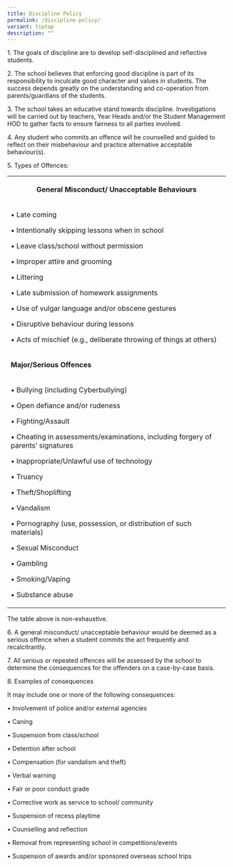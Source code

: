 ```yaml
---
title: Discipline Policy
permalink: /discipline-policy/
variant: tiptap
description: ""
---
```

<p>1. The goals of discipline are to develop self-disciplined and reflective
students.</p>
<p>2. The school believes that enforcing good discipline is part of its responsibility
to inculcate good character and values in students. The success depends
greatly on the understanding and co-operation from parents/guardians of
the students.</p>
<p>3. The school takes an educative stand towards discipline. Investigations
will be carried out by teachers, Year Heads and/or the Student Management
HOD to gather facts to ensure fairness to all parties involved.</p>
<p>4. Any student who commits an offence will be counselled and guided to
reflect on their misbehaviour and practice alternative acceptable behaviour(s).</p>
<p>5. Types of Offences:</p>
<table style="minWidth: 75px">
<colgroup>
<col>
<col>
<col>
</colgroup>
<tbody>
<tr>
<th rowspan="1" colspan="3">
<p>General Misconduct/ Unacceptable Behaviours</p>
</th>
</tr>
<tr>
<td rowspan="1" colspan="3">
<p>• Late coming</p>
<p>• Intentionally skipping lessons when in school</p>
<p>• Leave class/school without permission</p>
<p>• Improper attire and grooming</p>
<p>• Littering</p>
<p>• Late submission of homework assignments</p>
<p>• Use of vulgar language and/or obscene gestures</p>
<p>• Disruptive behaviour during lessons</p>
<p>• Acts of mischief (e.g., deliberate throwing of things at others)</p>
</td>
</tr>
<tr>
<td rowspan="1" colspan="3">
<p><strong>Major/Serious Offences</strong>
</p>
</td>
</tr>
<tr>
<td rowspan="1" colspan="3">
<p>• Bullying (including Cyberbullying)</p>
<p>• Open defiance and/or rudeness</p>
<p>• Fighting/Assault</p>
<p>• Cheating in assessments/examinations, including forgery of parents’
signatures</p>
<p>• Inappropriate/Unlawful use of technology</p>
<p>• Truancy</p>
<p>• Theft/Shoplifting</p>
<p>• Vandalism</p>
<p>• Pornography (use, possession, or distribution of such materials)</p>
<p>• Sexual Misconduct</p>
<p>• Gambling</p>
<p>• Smoking/Vaping</p>
<p>• Substance abuse</p>
</td>
</tr>
</tbody>
</table>
<p>The table above is non-exhaustive.</p>
<p></p>
<p>6. A general misconduct/ unacceptable behaviour would be deemed as a serious
offence when a student commits the act frequently and recalcitrantly.</p>
<p>7. All serious or repeated offences will be assessed by the school to
determine the consequences for the offenders on a case-by-case basis.</p>
<p>8. Examples of consequences</p>
<p>It may include one or more of the following consequences:</p>
<p>• Involvement of police and/or external agencies</p>
<p>• Caning</p>
<p>• Suspension from class/school</p>
<p>• Detention after school</p>
<p>• Compensation (for vandalism and theft)</p>
<p>• Verbal warning</p>
<p>• Fair or poor conduct grade</p>
<p>• Corrective work as service to school/ community</p>
<p>• Suspension of recess playtime</p>
<p>• Counselling and reflection</p>
<p>• Removal from representing school in competitions/events</p>
<p>• Suspension of awards and/or sponsored overseas school trips</p>